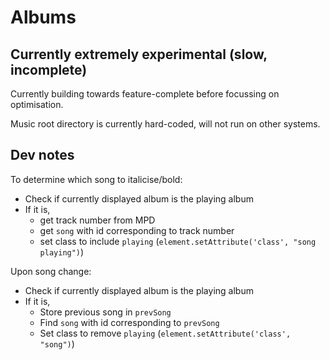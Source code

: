 # Albums

## Currently extremely experimental (slow, incomplete)
Currently building towards feature-complete before focussing on optimisation.

Music root directory is currently hard-coded, will not run on other systems.

## Dev notes
To determine which song to italicise/bold:
- Check if currently displayed album is the playing album
- If it is, 
	- get track number from MPD
	- get `song` with id corresponding to track number
	- set class to include `playing` (`element.setAttribute('class', "song playing")`)

Upon song change:
- Check if currently displayed album is the playing album
- If it is, 
	- Store previous song in `prevSong`
	- Find `song` with id corresponding to `prevSong` 
	- Set class to remove `playing` (`element.setAttribute('class', "song")`)

